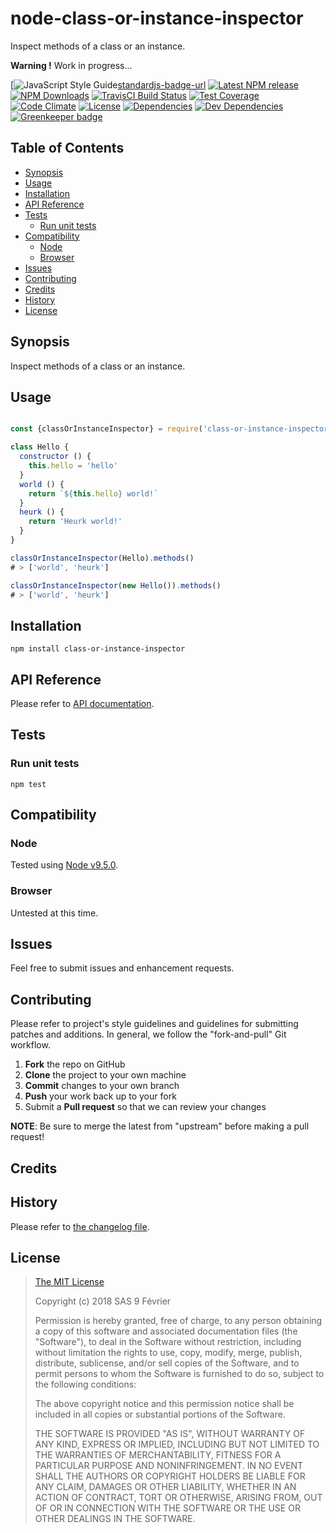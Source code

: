 [npm-badge]: https://img.shields.io/npm/v/class-or-instance-inspector.svg
[npm-badge-url]: https://www.npmjs.com/package/class-or-instance-inspector
[npm-downloads-badge]: https://img.shields.io/npm/dt/class-or-instance-inspector.svg
[npm-downloads-url]: https://npmjs.org/package/class-or-instance-inspector
[travis-badge]: https://img.shields.io/travis/9fv/node-class-or-instance-inspector/master.svg?label=TravisCI
[travis-badge-url]: https://travis-ci.org/9fv/node-class-or-instance-inspector
[circle-badge]: https://circleci.com/gh/9fv/node-class-or-instance-inspector/tree/master.svg?style=svg&circle-token=
[circle-badge-url]: https://circleci.com/gh/9fv/node-class-or-instance-inspector/tree/master
[coveralls-badge]: https://coveralls.io/repos/github/9fv/node-class-or-instance-inspector/badge.svg?branch=master
[coveralls-badge-url]: https://coveralls.io/github/9fv/node-class-or-instance-inspector?branch=master
[codeclimate-badge]: https://img.shields.io/codeclimate/github/9fv/node-class-or-instance-inspector.svg
[codeclimate-badge-url]: https://codeclimate.com/github/9fv/node-class-or-instance-inspector
[ember-observer-badge]: http://emberobserver.com/badges/node-class-or-instance-inspector.svg
[ember-observer-badge-url]: http://emberobserver.com/addons/node-class-or-instance-inspector
[license-badge]: https://img.shields.io/npm/l/class-or-instance-inspector.svg
[license-badge-url]: LICENSE.md
[dependencies-badge]: https://img.shields.io/david/9fv/node-class-or-instance-inspector.svg
[dependencies-badge-url]: https://david-dm.org/9fv/node-class-or-instance-inspector
[devDependencies-badge]: https://img.shields.io/david/dev/9fv/node-class-or-instance-inspector.svg
[devDependencies-badge-url]: https://david-dm.org/9fv/node-class-or-instance-inspector#info=devDependencies
[greenkeeper-badge]: https://badges.greenkeeper.io/9fv/node-class-or-instance-inspector.svg
[greenkeeper-badge-url]: https://greenkeeper.io/
[standardjs-badge]: https://img.shields.io/badge/code_style-standard-brightgreen.svg
[standardjs-badge-url]: https://standardjs.com


node-class-or-instance-inspector
====================

Inspect methods of a class or an instance.

**Warning !** Work in progress...

[![JavaScript Style Guide][standardjs-badge][standardjs-badge-url]
[![Latest NPM release][npm-badge]][npm-badge-url]
[![NPM Downloads][npm-downloads-badge]][npm-downloads-url]
[![TravisCI Build Status][travis-badge]][travis-badge-url]
[![Test Coverage][coveralls-badge]][coveralls-badge-url]
[![Code Climate][codeclimate-badge]][codeclimate-badge-url]
[![License][license-badge]][license-badge-url]
[![Dependencies][dependencies-badge]][dependencies-badge-url] 
[![Dev Dependencies][devDependencies-badge]][devDependencies-badge-url]
[![Greenkeeper badge][greenkeeper-badge]][greenkeeper-badge-url]

## Table of Contents

* [Synopsis](#synopsis)
* [Usage](#usage)
* [Installation](#installation)
* [API Reference](#api-reference)
* [Tests](#tests)
  * [Run unit tests](#tests_run-unit-tests)
* [Compatibility](#compatibility)
  * [Node](#compatibility_node)
  * [Browser](#compatibility_browser)
* [Issues](#issues)
* [Contributing](#contributing)
* [Credits](#credits)
* [History](#history)
* [License](#license)

## <a name="synopsis"> Synopsis

Inspect methods of a class or an instance.

## <a name="usage"> Usage

```javascript

const {classOrInstanceInspector} = require('class-or-instance-inspector');

class Hello {
  constructor () {
    this.hello = 'hello'
  }
  world () {
    return `${this.hello} world!`
  }
  heurk () {
    return 'Heurk world!'
  }
}

classOrInstanceInspector(Hello).methods()
# > ['world', 'heurk']

classOrInstanceInspector(new Hello()).methods()
# > ['world', 'heurk']

```

## <a name="installation"> Installation

    npm install class-or-instance-inspector

## <a name="api-reference"> API Reference

Please refer to [API documentation](docs/API.md).

## <a name="test"> Tests

### <a name="tests_run-unit-tests"> Run unit tests

    npm test

## <a name="compatibility"> Compatibility

### <a name="compatibility_node"> Node

Tested using [Node v9.5.0](https://nodejs.org/dist/v9.5.0/docs/api/).

### <a name="compatibility_browser"> Browser

Untested at this time.

## <a name="issues"> Issues

Feel free to submit issues and enhancement requests.

## <a name="contributing"> Contributing

Please refer to project's style guidelines and guidelines for submitting patches and additions. In general, we follow the "fork-and-pull" Git workflow.

 1. **Fork** the repo on GitHub
 2. **Clone** the project to your own machine
 3. **Commit** changes to your own branch
 4. **Push** your work back up to your fork
 5. Submit a **Pull request** so that we can review your changes

**NOTE**: Be sure to merge the latest from "upstream" before making a pull request!

## <a name="credits"> Credits

## <a name="history"> History

Please refer to [the changelog file](docs/CHANGELOG.md).

## <a name="license"> License

>
> [The MIT License](https://opensource.org/licenses/MIT)
>
> Copyright (c) 2018 SAS 9 Février
>
> Permission is hereby granted, free of charge, to any person obtaining a copy
> of this software and associated documentation files (the "Software"), to deal
> in the Software without restriction, including without limitation the rights
> to use, copy, modify, merge, publish, distribute, sublicense, and/or sell
> copies of the Software, and to permit persons to whom the Software is
> furnished to do so, subject to the following conditions:
>
> The above copyright notice and this permission notice shall be included in all
> copies or substantial portions of the Software.
>
> THE SOFTWARE IS PROVIDED "AS IS", WITHOUT WARRANTY OF ANY KIND, EXPRESS OR
> IMPLIED, INCLUDING BUT NOT LIMITED TO THE WARRANTIES OF MERCHANTABILITY,
> FITNESS FOR A PARTICULAR PURPOSE AND NONINFRINGEMENT. IN NO EVENT SHALL THE
>AUTHORS OR COPYRIGHT HOLDERS BE LIABLE FOR ANY CLAIM, DAMAGES OR OTHER
> LIABILITY, WHETHER IN AN ACTION OF CONTRACT, TORT OR OTHERWISE, ARISING FROM,
> OUT OF OR IN CONNECTION WITH THE SOFTWARE OR THE USE OR OTHER DEALINGS IN THE
> SOFTWARE.
>
